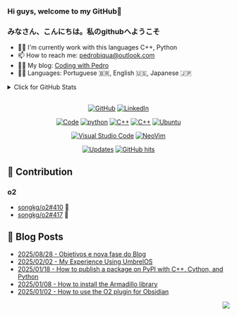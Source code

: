 
### Hi guys, welcome to my GitHub👋
<h3>みなさん、こんにちは。私のgithubへようこそ</h3>

- 🧑‍💻 I'm currently work with this languages C++, Python
- 📫 How to reach me: pedrobiqua@outlook.com
- 👨‍💻 My blog:  <a href="https://pedrobiqua.github.io/" target="_blank">Coding with Pedro</a>
- 🧑‍🏫 Languages: Portuguese 🇧🇷, English 🇺🇸, Japanese 🇯🇵

<details>
<summary>Click for GitHub Stats</summary>
<div style="display: flex; justify-content: space-between;">
  <img src="https://github-readme-stats.vercel.app/api?username=pedrobiqua&theme=default&show_icons=true&hide_border=false&count_private=false" alt="pedrobiqua's Stats" width="49%" />
  <img src="https://github-readme-stats.vercel.app/api/top-langs/?username=pedrobiqua&theme=default&show_icons=true&hide_border=false&layout=compact&hide=html,css,javascript,jupyter%20notebook,java,hack,processing,hack,scss" alt="pedrobiqua's Top Languages" width="37%" />
</div>
</details>

<br>

<p align="center">
    <a href="https://github.com/pedrobiqua" target="_blank"><img alt="GitHub" src="https://img.shields.io/badge/-@pedrobiqua-181717?style=flat-square&logo=GitHub&logoColor=white"></a>
    <a href="https://www.linkedin.com/in/pedrobiqua" target="_blank"><img alt="LinkedIn" src="https://img.shields.io/badge/-LinkedIn-0077B5?style=flat-square&logo=Linkedin&logoColor=white"></a>
</p>

<p align="center">
    <a href="https://github.com/pedrobiqua?tab=repositories" target="_blank"><img alt="Code" src="https://img.shields.io/badge/Java-ED8B00?style=flat-square&logo=openjdk&logoColor=white"></a>
    <a href="https://github.com/pedrobiqua?tab=repositories&language=python" target="_blank"><img alt="python" src="https://img.shields.io/badge/-python-3776AB?style=flat-square&logo=Python&logoColor=white"></a>
    <a href="https://github.com/pedrobiqua?tab=repositories&language=c%2B%2B" target="_blank"><img alt="C++" src="https://img.shields.io/badge/-C%2B%2B-00599C?style=flat-square&logo=C%2B%2B&logoColor=white"></a>
    <a href="https://github.com/pedrobiqua?tab=repositories&language=typescript" target="_blank"><img alt="C++" src="https://img.shields.io/badge/TypeScript-3178C6?style=flat-square&logo=typescript&logoColor=white"></a>
    <a href="#" target="_blank"><img alt="Ubuntu" src="https://img.shields.io/badge/Ubuntu-E95420?style=flat-square&logo=ubuntu&logoColor=white"></a>
</p>

<p align="center">
    <a href="#"><img alt="Visual Studio Code" src="https://custom-icon-badges.demolab.com/badge/Visual%20Studio%20Code-0078d7.svg?style=flat-square&logo=vsc&logoColor=white"></a>
    <a href="#"><img alt="NeoVim" src="https://img.shields.io/badge/Neovim-57A143?style=flat-square&logo=neovim&logoColor=fff"></a>
</p>

<p align="center">
    <a href="https://github.com/pedrobiqua?tab=followers" target="_blank"><img alt="Updates" src="https://img.shields.io/badge/--000000?style=flat-square&logo=RSS&logoColor=white"></a>
    <a href="https://github.com/pedrobiqua/pedrobiqua" target="_blank"><img alt="GitHub hits" src="https://img.shields.io/github/last-commit/pedrobiqua/pedrobiqua?label=profile%20updated&style=flat-square"></a>
</p>

## 👥 Contribution
### o2
- [songkg/o2#410](https://github.com/songkg7/o2/pull/410) 🚀
- [songkg/o2#417](https://github.com/songkg7/o2/pull/417) 🚀

## 📄 Blog Posts <br>
- [2025/08/28 - Objetivos e nova fase do Blog](https://pedrobiqua.dev.br/posts/Meu-projeto-de-mestrado-e-Objetivos/) <br>
- [2025/02/02 - My Experience Using UmbrelOS](https://pedrobiqua.dev.br/posts/Minha-experiencia-utilizando-o-UmbrelOS/) <br>
- [2025/01/18 - How to publish a package on PyPI with C++, Cython, and Python](https://pedrobiqua.dev.br/posts/How-to-publish-a-package-on-PyPI-with-C-Cython-and-Python/) <br>
- [2025/01/08 - How to install the Armadillo library](https://pedrobiqua.dev.br/posts/How-to-install-the-Armadillo-library/) <br>
- [2025/01/02 - How to use the O2 plugin for Obsidian](https://pedrobiqua.dev.br/posts/How-to-use-the-O2-plugin-for-Obsidian/) <br>

<!-- View count placeholder -->
<p align="right">
<a href="https://hits.seeyoufarm.com"><img src="https://hits.seeyoufarm.com/api/count/incr/badge.svg?url=https%3A%2F%2Fgithub.com%2Fpedrobiqua&count_bg=%23673DC8&title_bg=%23555555&icon=github.svg&icon_color=%23E7E7E7&title=hits&edge_flat=false"/></a>
</p>
